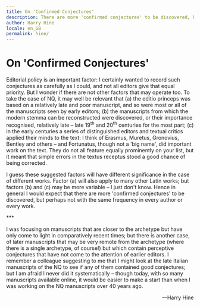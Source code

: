 ```yaml
---
title: On 'Confirmed Conjectures'
description: There are more 'confirmed conjectures' to be discovered, but perhaps not with the same frequency in every author or every work.
author: Harry Hine
locale: en_GB
permalink: hine/
---
```

# On 'Confirmed Conjectures'

Editorial policy is an important factor: I certainly wanted to record such conjectures as carefully as I could, and not all editors give that equal priority. But I wonder if there are not other factors that may operate too. To take the case of NQ, it may well be relevant that (a) the editio princeps was based on a relatively late and poor manuscript, and so were most or all of the manuscripts seen by early editors; (b) the manuscripts from which the modern stemma can be reconstructed were discovered, or their importance recognised, relatively late – late 19<sup>th</sup> and 20<sup>th</sup> centuries for the most part; (c) in the early centuries a series of distinguished editors and textual critics applied their minds to the text: I think of Erasmus, Muretus, Gronovius, Bentley and others – and Fortunatus, though not a 'big name', did important work on the text. They do not all feature equally prominently on your list, but it meant that simple errors in the textus receptus stood a good chance of being corrected. 

I guess these suggested factors will have different significance in the case of different works. Factor (a) will also apply to many other Latin works; but factors (b) and (c) may be more variable – I just don't know.  Hence in general I would expect that there are more 'confirmed conjectures' to be discovered, but perhaps not with the same frequency in every author or every work. 

\***

I was focusing on manuscripts that are closer to the archetype but have only come to light in comparatively recent times; but there is another case, of later manuscripts that may be very remote from the archetype (where there is a single archetype, of course!) but which contain perceptive conjectures that have not come to the attention of earlier editors. I remember a colleague suggesting to me that I might look at the late Italian manuscripts of the NQ to see if any of them contained good conjectures; but I am afraid I never did it systematically – though today, with so many manuscripts available online, it would be easier to make a start than when I was working on the NQ manuscripts over 40 years ago.
<p align="right">—Harry Hine</p>
